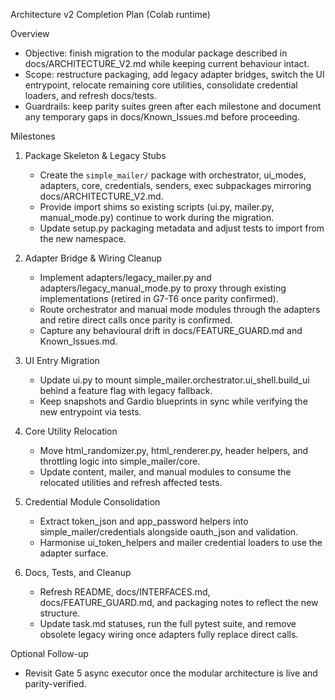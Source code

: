 Architecture v2 Completion Plan (Colab runtime)

Overview
- Objective: finish migration to the modular package described in docs/ARCHITECTURE_V2.md while keeping current behaviour intact.
- Scope: restructure packaging, add legacy adapter bridges, switch the UI entrypoint, relocate remaining core utilities, consolidate credential loaders, and refresh docs/tests.
- Guardrails: keep parity suites green after each milestone and document any temporary gaps in docs/Known_Issues.md before proceeding.

Milestones
1. Package Skeleton & Legacy Stubs
   - Create the `simple_mailer/` package with orchestrator, ui_modes, adapters, core, credentials, senders, exec subpackages mirroring docs/ARCHITECTURE_V2.md.
   - Provide import shims so existing scripts (ui.py, mailer.py, manual_mode.py) continue to work during the migration.
   - Update setup.py packaging metadata and adjust tests to import from the new namespace.

2. Adapter Bridge & Wiring Cleanup
   - Implement adapters/legacy_mailer.py and adapters/legacy_manual_mode.py to proxy through existing implementations (retired in G7-T6 once parity confirmed).
   - Route orchestrator and manual mode modules through the adapters and retire direct calls once parity is confirmed.
   - Capture any behavioural drift in docs/FEATURE_GUARD.md and Known_Issues.md.

3. UI Entry Migration
   - Update ui.py to mount simple_mailer.orchestrator.ui_shell.build_ui behind a feature flag with legacy fallback.
   - Keep snapshots and Gardio blueprints in sync while verifying the new entrypoint via tests.

4. Core Utility Relocation
   - Move html_randomizer.py, html_renderer.py, header helpers, and throttling logic into simple_mailer/core.
   - Update content, mailer, and manual modules to consume the relocated utilities and refresh affected tests.

5. Credential Module Consolidation
   - Extract token_json and app_password helpers into simple_mailer/credentials alongside oauth_json and validation.
   - Harmonise ui_token_helpers and mailer credential loaders to use the adapter surface.

6. Docs, Tests, and Cleanup
   - Refresh README, docs/INTERFACES.md, docs/FEATURE_GUARD.md, and packaging notes to reflect the new structure.
   - Update task.md statuses, run the full pytest suite, and remove obsolete legacy wiring once adapters fully replace direct calls.

Optional Follow-up
- Revisit Gate 5 async executor once the modular architecture is live and parity-verified.
